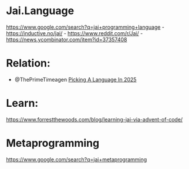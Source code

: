 # Jai.Language
https://www.google.com/search?q=jai+programming+language - https://inductive.no/jai/ - https://www.reddit.com/r/Jai/ - https://news.ycombinator.com/item?id=37357408

# Relation:
- @ThePrimeTimeagen [Picking A Language In 2025](https://youtu.be/xTgO6PpMnhk)

# Learn:
https://www.forrestthewoods.com/blog/learning-jai-via-advent-of-code/

# Metaprogramming
https://www.google.com/search?q=jai+metaprogramming
